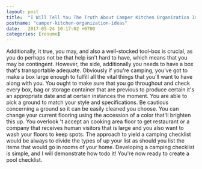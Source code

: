 ```yaml
---
layout: post
title:  "I Will Tell You The Truth About Camper Kitchen Organization Ideas In The Next 60 Seconds"
postname: "camper-kitchen-organization-ideas"
date:   2017-05-24 10:17:02 +0700
categories: [resume]
---
```

Additionally, it true, you may, and also a well-stocked tool-box is crucial, as you do perhaps not be that help isn't hard to have, which means that you may be contingent. However, the side, additionally you needs to have a box that's transportable adequate. Obviously if you're camping, you've got to make a box large enough to fulfill all the vital things that you'll want to have along with you. You ought to make sure that you go throughout and check every box, bag or storage container that are previous to produce certain it's an appropriate date and at certain instances the moment. You are able to pick a ground to match your style and specifications. Be cautious concerning a ground so it can be easily cleaned you choose. You can change your current flooring using the accession of a color that'll brighten this up. You overlook 't accept an cooking area floor to get restaurant or a company that receives human visitors that is large and you also want to wash your floors to keep spots. The approach to yield a camping checklist would be always to divide the types of up your list as should you list the items that would go in rooms of your home. Developing a camping checklist is simple, and I will demonstrate how todo it! You're now ready to create a pool checklist.
